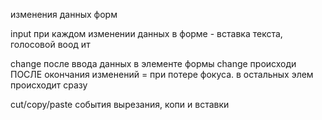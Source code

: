 изменения данных форм

input
при каждом изменении данных в форме - вставка текста, голосовой воод ит

change
после ввода данных в элементе формы
change происходи ПОСЛЕ окончания изменений = при потере фокуса. в остальных элем происходит сразу

cut/copy/paste события вырезания, копи и вставки
